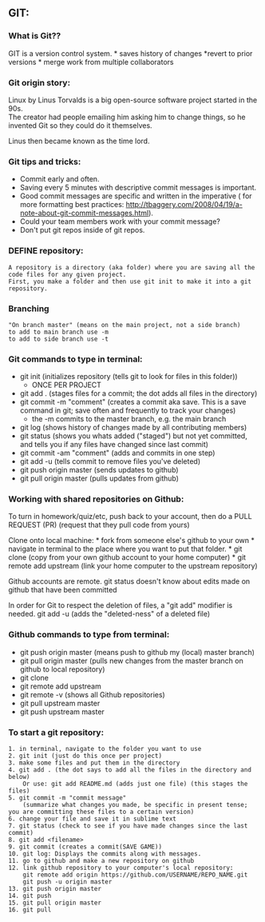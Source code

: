 ## GIT:

### What is Git??

GIT is a version control system.
    * saves history of changes
        *revert to prior versions
    * merge work from multiple collaborators

### Git origin story:

Linux by Linus Torvalds is a big open-source software project started in the 90s.  
The creator had people emailing him asking him to change things, so he invented 
Git so they could do it themselves.
    
Linus then became known as the time lord.

### Git tips and tricks:

* Commit early and often. 
* Saving every 5 minutes with descriptive commit messages is important.
* Good commit messages are specific and written in the imperative ( for more formatting best practices: http://tbaggery.com/2008/04/19/a-note-about-git-commit-messages.html). 
* Could your team members work with your commit message?
* Don't put git repos inside of git repos.


### DEFINE repository: 
    A repository is a directory (aka folder) where you are saving all the code files for any given project.  
    First, you make a folder and then use git init to make it into a git repository.
    
### Branching
    "On branch master" (means on the main project, not a side branch)
    to add to main branch use -m
    to add to side branch use -t

### Git commands to type in terminal:

* git init (initializes repository (tells git to look for files in this folder)) 
    *   ONCE PER PROJECT
* git add  . (stages files for a commit; the dot adds all files in the directory) 
* git commit -m "comment" (creates a commit aka save. This is a save command in git; save often and frequently to track your changes) 
    * the -m commits to the master branch, e.g. the main branch 
* git log (shows history of changes made by all contributing members)
* git status (shows you whats added ("staged") but not yet committed, and tells you if any files have changed since last commit)
* git commit -am "comment" (adds and commits in one step)
* git add -u (tells commit to remove files you've deleted)
* git push origin master (sends updates to github)
* git pull origin master (pulls updates from github)

### Working with shared repositories on Github:

To turn in homework/quiz/etc, push back to your account, then do a PULL REQUEST (PR) (request that they pull code from yours)

Clone onto local machine:
    * fork from someone else's github to your own 
    * navigate in terminal to the place where you want to put that folder.
    * git clone <SSH key from your github> (copy from your own github account to your home computer)
    * git remote add upstream <SSH key from upstream github> (link your home computer to the upstream repository)

Github accounts are remote.
git status doesn't know about edits made on github that have been committed

In order for Git to respect the deletion of files, a "git add" modifier is needed.
    git add -u (adds the "deleted-ness" of a deleted file)
    

### Github commands to type from terminal:
   * git push origin master (means push to github my (local) master branch)
   * git pull origin master (pulls new changes from the master branch on github to local repository)
   * git clone <SSH key from origin>
   * git remote add upstream <SSH url from upstream>
   * git remote -v (shows all Github repositories)
   * git pull upstream master
   * git push upstream master

    
### To start a git repository:
    1. in terminal, navigate to the folder you want to use
    2. git init (just do this once per project)
    3. make some files and put them in the directory
    4. git add . (the dot says to add all the files in the directory and below)
        Or use: git add README.md (adds just one file) (this stages the files)
    5. git commit -m "commit message" 
        (summarize what changes you made, be specific in present tense; you are committing these files to a certain version)
    6. change your file and save it in sublime text
    7. git status (check to see if you have made changes since the last commit)
    8. git add <filename>
    9. git commit (creates a commit(SAVE GAME))
    10. git log: Displays the commits along with messages.
    11. go to github and make a new repository on github
    12. link github repository to your computer's local repository: 
        git remote add origin https://github.com/USERNAME/REPO_NAME.git
        git push -u origin master
    13. git push origin master
    14. git push
    15. git pull origin master
    16. git pull 
